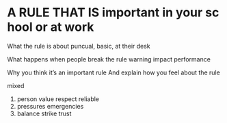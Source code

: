 # A RULE THAT IS important in your school or at work 

What the rule is about
puncual, basic, at their desk

What happens when people break the rule
warning impact performance

Why you think it’s an important rule
And explain how you feel about the rule

mixed
1. person value respect reliable
2. pressures emergencies 
3. balance strike trust
